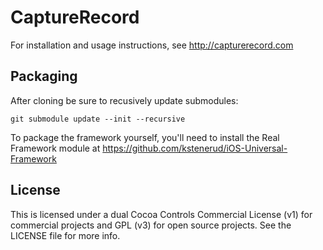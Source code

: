 CaptureRecord
===============

For installation and usage instructions, see http://capturerecord.com

Packaging
------
After cloning be sure to recusively update submodules:

    git submodule update --init --recursive

To package the framework yourself, you'll need to install the Real Framework module at https://github.com/kstenerud/iOS-Universal-Framework

License
-------

This is licensed under a dual Cocoa Controls Commercial License (v1) for commercial projects and GPL (v3) for open source projects.
See the LICENSE file for more info.